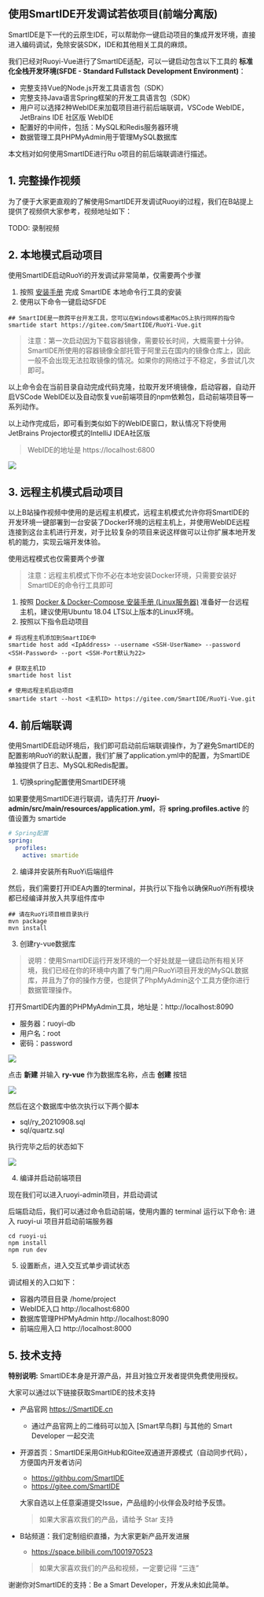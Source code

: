 ## 使用SmartIDE开发调试若依项目(前端分离版)

SmartIDE是下一代的云原生IDE，可以帮助你一键启动项目的集成开发环境，直接进入编码调试，免除安装SDK，IDE和其他相关工具的麻烦。

我们已经对Ruoyi-Vue进行了SmartIDE适配，可以一键启动包含以下工具的 **标准化全栈开发环境(SFDE - Standard Fullstack Development Environment)**：

- 完整支持Vue的Node.js开发工具语言包（SDK）
- 完整支持Java语言Spring框架的开发工具语言包（SDK）
- 用户可以选择2种WebIDE来加载项目进行前后端联调，VSCode WebIDE，JetBrains IDE 社区版 WebIDE
- 配置好的中间件，包括：MySQL和Redis服务器环境
- 数据管理工具PHPMyAdmin用于管理MySQL数据库

本文档对如何使用SmartIDE进行Ru o项目的前后端联调进行描述。

## 1. 完整操作视频

为了便于大家更直观的了解使用SmartIDE开发调试Ruoyi的过程，我们在B站提上提供了视频供大家参考，视频地址如下：

TODO: 录制视频

## 2. 本地模式启动项目

使用SmartIDE启动RuoYi的开发调试非常简单，仅需要两个步骤

1. 按照 [安装手册](https://smartide.cn/zh/docs/install/) 完成 SmartIDE 本地命令行工具的安装
2. 使用以下命令一键启动SFDE

```shell
## SmartIDE是一款跨平台开发工具，您可以在Windows或者MacOS上执行同样的指令
smartide start https://gitee.com/SmartIDE/RuoYi-Vue.git
```

> 注意：第一次启动因为下载容器镜像，需要较长时间，大概需要十分钟。SmartIDE所使用的容器镜像全部托管于阿里云在国内的镜像仓库上，因此一般不会出现无法拉取镜像的情况。如果你的网络过于不稳定，多尝试几次即可。

以上命令会在当前目录自动完成代码克隆，拉取开发环境镜像，启动容器，自动开启VSCode WebIDE以及自动恢复vue前端项目的npm依赖包，启动前端项目等一系列动作。

以上动作完成后，即可看到类似如下的WebIDE窗口，默认情况下将使用JetBrains Projector模式的IntelliJ IDEA社区版

> WebIDE的地址是 https://localhost:6800

![](images/vscode-webide.png)

## 3. 远程主机模式启动项目

以上B站操作视频中使用的是远程主机模式，远程主机模式允许你将SmartIDE的开发环境一键部署到一台安装了Docker环境的远程主机上，并使用WebIDE远程连接到这台主机进行开发，对于比较复杂的项目来说这样做可以让你扩展本地开发机的能力，实现云端开发体验。

使用远程模式也仅需要两个步骤

> 注意：远程主机模式下你不必在本地安装Docker环境，只需要安装好SmartIDE的命令行工具即可

1. 按照 [Docker & Docker-Compose 安装手册 (Linux服务器)](https://smartide.cn/zh/docs/install/docker-install-linux/) 准备好一台远程主机，建议使用Ubuntu 18.04 LTS以上版本的Linux环境。
2. 按照以下指令启动项目

```shell
# 将远程主机添加到SmartIDE中
smartide host add <IpAddress> --username <SSH-UserName> --password <SSH-Password> --port <SSH-Port默认为22>

# 获取主机ID
smartide host list

# 使用远程主机启动项目
smartide start --host <主机ID> https://gitee.com/SmartIDE/RuoYi-Vue.git
```

## 4. 前后端联调

使用SmartIDE启动环境后，我们即可启动前后端联调操作，为了避免SmartIDE的配置影响RuoYi的默认配置，我们扩展了application.yml中的配置，为SmartIDE单独提供了日志、MySQL和Redis配置。

1. 切换spring配置使用SmartIDE环境

如果要使用SmartIDE进行联调，请先打开 **/ruoyi-admin/src/main/resources/application.yml**，将 **spring.profiles.active** 的值设置为 smartide

```yaml
# Spring配置
spring:
  profiles:
    active: smartide
```

2. 编译并安装所有RuoYi后端组件

然后，我们需要打开IDEA内置的terminal，并执行以下指令以确保RuoYi所有模块都已经编译并放入共享组件库中

```shell
## 请在RuoYi项目根目录执行
mvn package
mvn install
```

3. 创建ry-vue数据库

> 说明：使用SmartIDE运行开发环境的一个好处就是一键启动所有相关环境，我们已经在你的环境中内置了专门用户RuoYi项目开发的MySQL数据库，并且为了你的操作方便，也提供了PhpMyAdmin这个工具方便你进行数据管理操作。

打开SmartIDE内置的PHPMyAdmin工具，地址是：http://localhost:8090 

- 服务器：ruoyi-db
- 用户名：root
- 密码：password

![](images/ruoyi-db-login.png)

点击 **新建** 并输入 **ry-vue** 作为数据库名称，点击 **创建**  按钮

![](images/ruoyi-db-create.png)

然后在这个数据库中依次执行以下两个脚本

- sql/ry_20210908.sql
- sql/quartz.sql

执行完毕之后的状态如下

![](images/ruoyi-db-tables.png)

4. 编译并启动前端项目

现在我们可以进入ruoyi-admin项目，并启动调试

后端启动后，我们可以通过命令启动前端，使用内置的 terminal 运行以下命令: 进入 ruoyi-ui 项目并启动前端服务器

```shell
cd ruoyi-ui
npm install
npm run dev
```

5. 设置断点，进入交互式单步调试状态



调试相关的入口如下：

- 容器内项目目录 /home/project
- WebIDE入口 http://localhost:6800
- 数据库管理PHPMyAdmin http://localhost:8090
- 前端应用入口 http://localhost:8000

## 5. 技术支持

**特别说明:** SmartIDE本身是开源产品，并且对独立开发者提供免费使用授权。

大家可以通过以下链接获取SmartIDE的技术支持

- 产品官网 https://SmartIDE.cn
  - 通过产品官网上的二维码可以加入 [Smart早鸟群] 与其他的 Smart Developer 一起交流
- 开源首页：SmartIDE采用GitHub和Gitee双通道开源模式（自动同步代码），方便国内开发者访问
  - https://githbu.com/SmartIDE
  - https://gitee.com/SmartIDE
  
  大家自选以上任意渠道提交Issue，产品组的小伙伴会及时给予反馈。

  > 如果大家喜欢我们的产品，请给予 Star 支持

- B站频道：我们定制组织直播，为大家更新产品开发进展
  - https://space.bilibili.com/1001970523

  > 如果大家喜欢我们的产品和视频，一定要记得 “三连” 

谢谢你对SmartIDE的支持：Be a Smart Developer，开发从未如此简单。